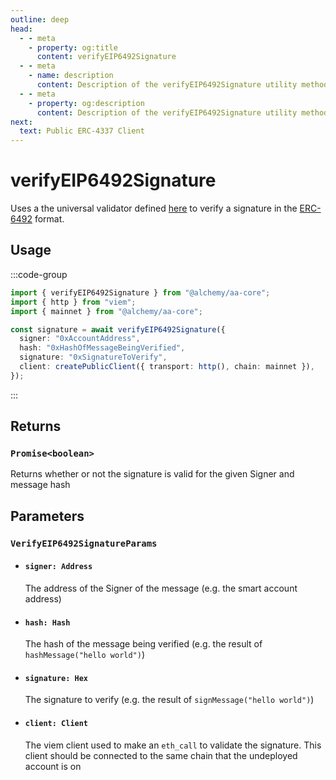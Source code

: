 ```yaml
---
outline: deep
head:
  - - meta
    - property: og:title
      content: verifyEIP6492Signature
  - - meta
    - name: description
      content: Description of the verifyEIP6492Signature utility method
  - - meta
    - property: og:description
      content: Description of the verifyEIP6492Signature utility method
next:
  text: Public ERC-4337 Client
---
```


# verifyEIP6492Signature

Uses a the universal validator defined [here](https://github.com/AmbireTech/signature-validator/blob/main/index.ts#L13C17-L13C17) to verify a signature in the [ERC-6492](https://eips.ethereum.org/EIPS/eip-6492) format.

## Usage

:::code-group

```ts [example.ts]
import { verifyEIP6492Signature } from "@alchemy/aa-core";
import { http } from "viem";
import { mainnet } from "@alchemy/aa-core";

const signature = await verifyEIP6492Signature({
  signer: "0xAccountAddress",
  hash: "0xHashOfMessageBeingVerified",
  signature: "0xSignatureToVerify",
  client: createPublicClient({ transport: http(), chain: mainnet }),
});
```

:::

## Returns

### `Promise<boolean>`

Returns whether or not the signature is valid for the given Signer and message hash

## Parameters

### `VerifyEIP6492SignatureParams`

- #### `signer: Address`

  The address of the Signer of the message (e.g. the smart account address)

- #### `hash: Hash`

  The hash of the message being verified (e.g. the result of `hashMessage("hello world")`)

- #### `signature: Hex`

  The signature to verify (e.g. the result of `signMessage("hello world")`)

- #### `client: Client`

  The viem client used to make an `eth_call` to validate the signature. This client should be connected to the same chain that the undeployed account is on
